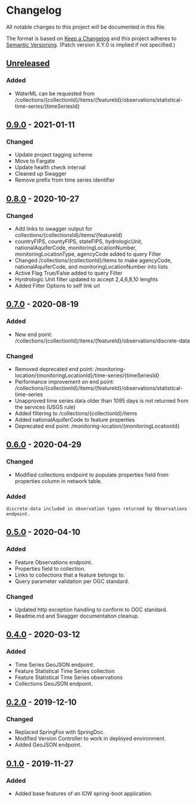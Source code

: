# Changelog
All notable changes to this project will be documented in this file.

The format is based on [Keep a Changelog](http://keepachangelog.com/en/1.0.0/)
and this project adheres to [Semantic Versioning](http://semver.org/spec/v2.0.0.html). (Patch version X.Y.0 is implied if not specified.)

## [Unreleased](https://github.com/USGS/time-series-services/compare/time-series-services/compare/0.8.0...master)
### Added
-  WaterML can be requested from /collections/{collectionId}/items/{featureId}/observations/statistical-time-series/{timeSeriesId}

## [0.9.0](https://github.com/USGS/time-series-services/compare/time-series-services-0.8.0...time-series-services-0.9.0) - 2021-01-11
### Changed
-   Update project tagging scheme
-   Move to Fargate 
-   Update health check interval
-   Cleaned up Swagger
-   Remove prefix from time series identifier

## [0.8.0](https://github.com/USGS/time-series-services/compare/time-series-services-0.7.0...time-series-services-0.8.0) - 2020-10-27
### Changed
-   Add links to swagger output for collections/{collectionsId}/items/{featureId}
-   countryFIPS, countyFIPS, stateFIPS, hydrologicUnit, nationalAquiferCode, monitoringLocationNumber, monitoringLocationType, agencyCode added to query Filter
-   Changed /collections/{collectionId}/items to make agencyCode, nationalAquiferCode, and monitoringLocationNumber into lists
-   Active Flag True/False added to query Filter
-   Hyrdrologic Unit filter updated to accept 2,4,6,8,10 lenghts  
-   Added Filter Options to self link url 

## [0.7.0](https://github.com/USGS/time-series-services/compare/time-series-services-0.6.0...time-series-services-0.7.0) - 2020-08-19
### Added
-   New end point: /collections/{collectionId}/items/{featureId}/observations/discrete-data
### Changed
-   Removed deprecated end point: /monitoring-location/{monitoringLocationId}/time-series/{timeSeriesId}
-   Performance improvement on end point: /collections/{collectionId}/items/{featureId}/observations/statistical-time-series
-   Unapproved time series data older than 1095 days is not returned from the services (USGS rule)
-   Added filtering to /collections/{collectionId}/items
-   Added nationalAquiferCode to feature properties
-   Deprecated end point: /monitoring-location/{monitoringLocationId}

## [0.6.0](https://github.com/USGS/time-series-services/compare/time-series-services-0.5.0...time-series-services-0.6.0) - 2020-04-29
### Changed
-   Modified collections endpoint to populate properties field from properties column in network table.
### Added
    discrete-data included in observation types returned by Observations endpoint.

## [0.5.0](https://github.com/USGS/time-series-services/compare/time-series-services-0.4.0...time-series-services-0.5.0) - 2020-04-10
### Added
-   Feature Observations endpoint.
-   Properties field to collection.
-   Links to collections that a feature belongs to.
-   Query parameter validation per OGC standard.
### Changed
-   Updated http exception handling to conform to OGC standard.
-   Readme.md and Swagger documentation cleanup.

## [0.4.0](https://github.com/USGS/time-series-services/compare/time-series-services-0.2.0...time-series-services-0.4.0) - 2020-03-12
### Added
-   Time Series GeoJSON endpoint.
-   Feature Statistical Time Series collection
-   Feature Statistical Time Series observations
-   Collections GeoJSON endpoint.

## [0.2.0](https://github.com/usgs/time-series-services/compare/time-series-services-0.1.0...time-series-services-0.2.0) - 2019-12-10
### Changed
-   Replaced SpringFox with SpringDoc.
-   Modified Version Controller to work in deployed environment.
-   Added GeoJSON endpoint.

## [0.1.0](https://github.com/usgs/time-series-services/tree/time-series-services-0.1.0) - 2019-11-27
### Added
-   Added base features of an IOW spring-boot application.

